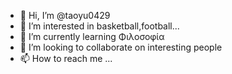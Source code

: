 - 👋 Hi, I’m @taoyu0429
- 👀 I’m interested in basketball,football...
- 🌱 I’m currently learning Φιλοσοφία
- 💞️ I’m looking to collaborate on interesting people
- 📫 How to reach me ...

<!---
taoyu0429/taoyu0429 is a ✨ special ✨ repository because its `README.md` (this file) appears on your GitHub profile.
You can click the Preview link to take a look at your changes.
--->
